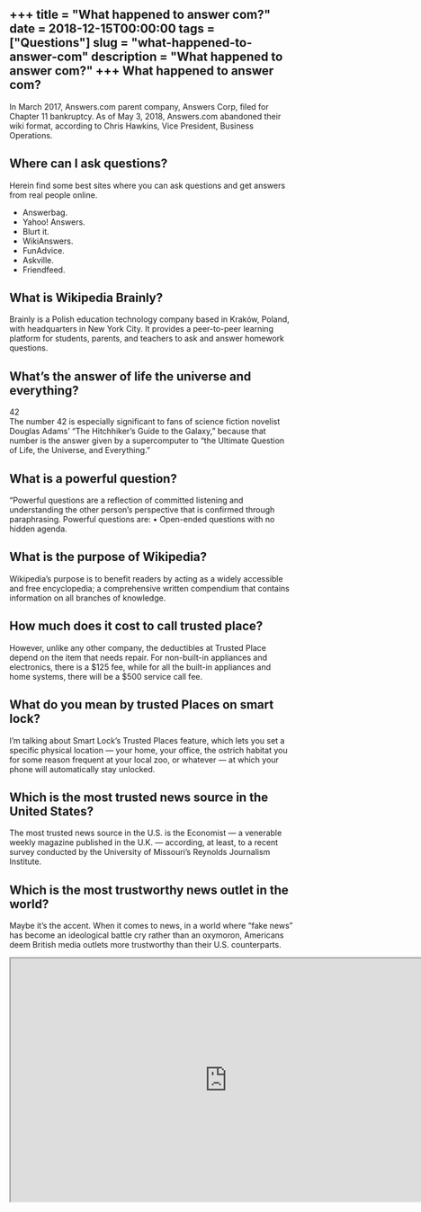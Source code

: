 +++
title = "What happened to answer com?"
date = 2018-12-15T00:00:00
tags = ["Questions"]
slug = "what-happened-to-answer-com"
description = "What happened to answer com?"
+++
What happened to answer com?
----------------------------

In March 2017, Answers.com parent company, Answers Corp, filed for Chapter 11 bankruptcy. As of May 3, 2018, Answers.com abandoned their wiki format, according to Chris Hawkins, Vice President, Business Operations.

Where can I ask questions?
--------------------------

Herein find some best sites where you can ask questions and get answers from real people online.

- Answerbag.
- Yahoo! Answers.
- Blurt it.
- WikiAnswers.
- FunAdvice.
- Askville.
- Friendfeed.

What is Wikipedia Brainly?
--------------------------

Brainly is a Polish education technology company based in Kraków, Poland, with headquarters in New York City. It provides a peer-to-peer learning platform for students, parents, and teachers to ask and answer homework questions.

What’s the answer of life the universe and everything?
------------------------------------------------------

42  
The number 42 is especially significant to fans of science fiction novelist Douglas Adams’ “The Hitchhiker’s Guide to the Galaxy,” because that number is the answer given by a supercomputer to “the Ultimate Question of Life, the Universe, and Everything.”

What is a powerful question?
----------------------------

“Powerful questions are a reflection of committed listening and understanding the other person’s perspective that is confirmed through paraphrasing. Powerful questions are: • Open-ended questions with no hidden agenda.

What is the purpose of Wikipedia?
---------------------------------

Wikipedia’s purpose is to benefit readers by acting as a widely accessible and free encyclopedia; a comprehensive written compendium that contains information on all branches of knowledge.

How much does it cost to call trusted place?
--------------------------------------------

However, unlike any other company, the deductibles at Trusted Place depend on the item that needs repair. For non-built-in appliances and electronics, there is a $125 fee, while for all the built-in appliances and home systems, there will be a $500 service call fee.

What do you mean by trusted Places on smart lock?
-------------------------------------------------

I’m talking about Smart Lock’s Trusted Places feature, which lets you set a specific physical location — your home, your office, the ostrich habitat you for some reason frequent at your local zoo, or whatever — at which your phone will automatically stay unlocked.

Which is the most trusted news source in the United States?
-----------------------------------------------------------

The most trusted news source in the U.S. is the Economist — a venerable weekly magazine published in the U.K. — according, at least, to a recent survey conducted by the University of Missouri’s Reynolds Journalism Institute.

Which is the most trustworthy news outlet in the world?
-------------------------------------------------------

Maybe it’s the accent. When it comes to news, in a world where “fake news” has become an ideological battle cry rather than an oxymoron, Americans deem British media outlets more trustworthy than their U.S. counterparts.

<iframe allow="accelerometer; autoplay; clipboard-write; encrypted-media; gyroscope; picture-in-picture" allowfullscreen="" class="__youtube_prefs__  epyt-is-override  no-lazyload" data-no-lazy="1" data-origheight="433" data-origwidth="770" data-skipgform_ajax_framebjll="" height="433" id="_ytid_24320" loading="lazy" src="https://www.youtube.com/embed/6lHBw3F4cWs?enablejsapi=1&autoplay=0&cc_load_policy=0&cc_lang_pref=&iv_load_policy=1&loop=0&modestbranding=0&rel=1&fs=1&playsinline=0&autohide=2&theme=dark&color=red&controls=1&" title="YouTube player" width="770"></iframe>